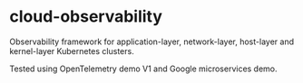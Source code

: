 # cloud-observability

Observability framework for application-layer, network-layer, host-layer and kernel-layer Kubernetes clusters.


Tested using OpenTelemetry demo V1 and Google microservices demo.

